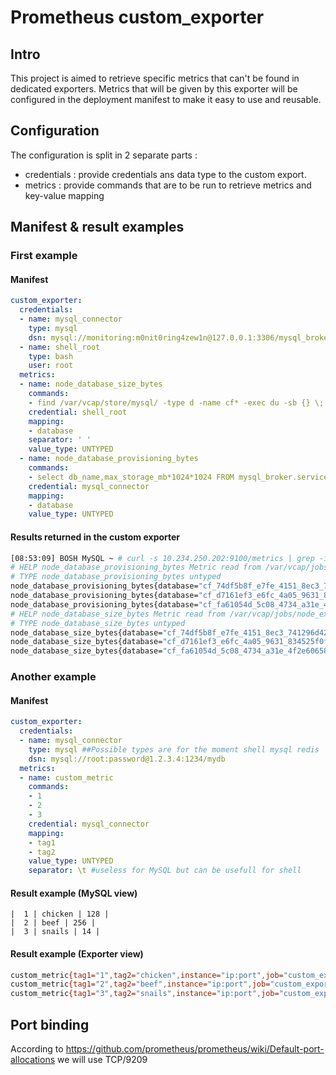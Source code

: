 # Prometheus custom_exporter

## Intro

This project is aimed to retrieve specific metrics that can't be found in dedicated exporters. Metrics that will be given by this exporter will be configured in the deployment manifest to make it easy to use and reusable.

## Configuration 

The configuration is split in 2 separate parts :
 * credentials : provide credentials ans data type to the custom export.
 * metrics : provide commands that are to be run to retrieve metrics and key-value mapping

## Manifest & result examples
### First example
#### Manifest
```yaml
custom_exporter:
  credentials:
  - name: mysql_connector
    type: mysql 
    dsn: mysql://monitoring:m0nit0ring4zew1n@127.0.0.1:3306/mysql_broker
  - name: shell_root
    type: bash
    user: root
  metrics:
  - name: node_database_size_bytes
    commands:
    - find /var/vcap/store/mysql/ -type d -name cf* -exec du -sb {} \;| sed -ne 's/^\([0-9]\+\)\t\(\/var\/vcap\/store\/mysql\/\)\(.*\)$/\3 \1/p'
    credential: shell_root
    mapping:
    - database
    separator: ' '
    value_type: UNTYPED
  - name: node_database_provisioning_bytes
    commands:
    - select db_name,max_storage_mb*1024*1024 FROM mysql_broker.service_instances;
    credential: mysql_connector
    mapping:
    - database
    value_type: UNTYPED
```

#### Results returned in the custom exporter

```bash
[08:53:09] BOSH MySQL ~ # curl -s 10.234.250.202:9100/metrics | grep -i 'node_database'
# HELP node_database_provisioning_bytes Metric read from /var/vcap/jobs/node_exporter/config/database_provisioning.prom
# TYPE node_database_provisioning_bytes untyped
node_database_provisioning_bytes{database="cf_74df5b8f_e7fe_4151_8ec3_741296d42fbc"} 1.048576e+09
node_database_provisioning_bytes{database="cf_d7161ef3_e6fc_4a05_9631_834525f0f7ba"} 1.048576e+09
node_database_provisioning_bytes{database="cf_fa61054d_5c08_4734_a31e_4f2e6065897b"} 1.048576e+08
# HELP node_database_size_bytes Metric read from /var/vcap/jobs/node_exporter/config/database_size.prom
# TYPE node_database_size_bytes untyped
node_database_size_bytes{database="cf_74df5b8f_e7fe_4151_8ec3_741296d42fbc"} 4157
node_database_size_bytes{database="cf_d7161ef3_e6fc_4a05_9631_834525f0f7ba"} 4157
node_database_size_bytes{database="cf_fa61054d_5c08_4734_a31e_4f2e6065897b"} 4157
```

### Another example 
#### Manifest 
```yaml
custom_exporter:
  credentials:
  - name: mysql_connector
    type: mysql ##Possible types are for the moment shell mysql redis
    dsn: mysql://root:password@1.2.3.4:1234/mydb
  metrics:
  - name: custom_metric
    commands:
    - 1
    - 2
    - 3
    credential: mysql_connector
    mapping:
    - tag1
    - tag2
    value_type: UNTYPED
    separator: \t #useless for MySQL but can be usefull for shell
```

#### Result example (MySQL view)
```mysql
|  1 | chicken | 128 |
|  2 | beef | 256 |
|  3 | snails | 14 | 
```

#### Result example (Exporter view)
```bash
custom_metric{tag1="1",tag2="chicken",instance="ip:port",job="custom_exporter"}  128
custom_metric{tag1="2",tag2="beef",instance="ip:port",job="custom_exporter"}  256
custom_metric{tag1="3",tag2="snails",instance="ip:port",job="custom_exporter"}  14
```

## Port binding
According to https://github.com/prometheus/prometheus/wiki/Default-port-allocations we will use TCP/9209
